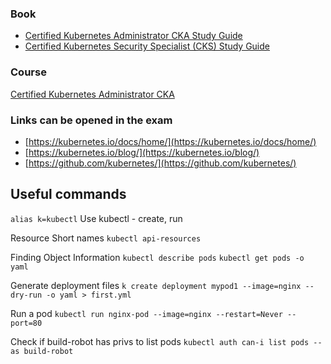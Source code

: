 ### Book
- [Certified Kubernetes Administrator CKA Study Guide](https://learning.oreilly.com/library/view/certified-kubernetes-administrator/9781098107215/)
- [Certified Kubernetes Security Specialist (CKS) Study Guide](https://learning.oreilly.com/library/view/certified-kubernetes-security/9781098132965/)

### Course 
[Certified Kubernetes Administrator CKA](https://learning.oreilly.com/videos/certified-kubernetes-administrator/9780138103804/)

### Links can be opened in the exam
- [https://kubernetes.io/docs/home/](https://kubernetes.io/docs/home/)
- [https://kubernetes.io/blog/](https://kubernetes.io/blog/)
- [https://github.com/kubernetes/](https://github.com/kubernetes/)


## Useful commands
```alias k=kubectl```
Use kubectl - create, run

Resource Short names
```kubectl api-resources```

Finding Object Information
```kubectl describe pods```
```kubectl get pods -o yaml ```

Generate deployment files
```k create deployment mypod1 --image=nginx --dry-run -o yaml > first.yml```

Run a pod
```kubectl run nginx-pod --image=nginx --restart=Never --port=80```

Check if build-robot has privs to list pods
```kubectl auth can-i list pods --as build-robot```

